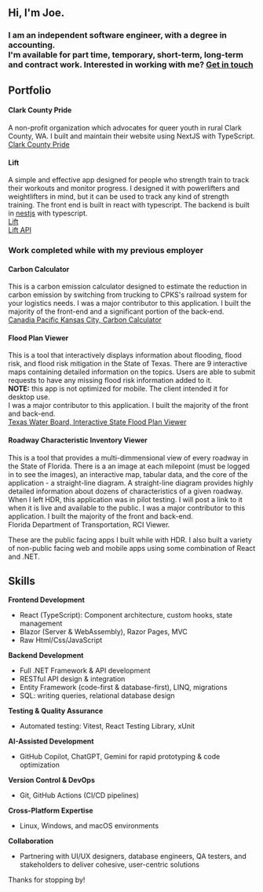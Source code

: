 ## Hi, I'm Joe.
### I am an independent software engineer, with a degree in accounting.<br/>I'm available for part time, temporary, short-term, long-term and contract work. Interested in working with me? [Get in touch](https://linkedin.com/in/josephplaugher)<br/>
## Portfolio
#### Clark County Pride
A non-profit organization which advocates for queer youth in rural Clark County, WA.
I built and maintain their website using NextJS with TypeScript.
[Clark County Pride](https://clarkcountypride.com)

#### Lift
A simple and effective app designed for people who strength train to track their workouts and monitor progress. I designed it with powerlifters and weightlifters in mind, but it can be used to track any kind of strength training. The front end is built in react with typescript. The backend is built in [nestjs](https://nestjs.com/) with typescript.<br/>
[Lift](https://github.com/josephplaugher/lift)<br/> 
[Lift API](https://github.com/josephplaugher/liftapi)

### Work completed while with my previous employer
#### Carbon Calculator 
This is a carbon emission calculator designed to estimate the reduction in carbon emission by switching from trucking to CPKS's railroad system for your logistics needs.
I was a major contributor to this application. I built the majority of the front-end and a significant portion of the back-end.<br/>
[Canadia Pacific Kansas City, Carbon Calculator](https://www.cpkcr.com/en/sustainability/cpkc-carbon-calculator)

#### Flood Plan Viewer
This is a tool that interactively displays information about flooding, flood risk, and flood risk mitigation in the State of Texas. There are 9 interactive maps containing detailed information on the topics. Users are able to submit requests to have any missing flood risk information added to it.<br/>
**NOTE:** this app is not optimized for mobile. The client intended it for desktop use.<br/>
I was a major contributor to this application. I built the majority of the front and back-end.<br/>
[Texas Water Board, Interactive State Flood Plan Viewer](https://texasstatefloodplan.org/overview)

#### Roadway Characteristic Inventory Viewer
This is a tool that provides a multi-dimmensional view of every roadway in the State of Florida. There is a an image at each milepoint (must be logged in to see the images), an interactive map, tabular data, and the core of the application - a straight-line diagram. A straight-line diagram provides highly detailed information about dozens of characteristics of a given roadway. When I left HDR, this application was in pilot testing. I will post a link to it when it is live and available to the public.
I was a major contributor to this application. I built the majority of the front and back-end.<br/>
Florida Department of Transportation, RCI Viewer.

These are the public facing apps I built while with HDR. I also built a variety of non-public facing web and mobile apps using some combination of React and .NET.

## Skills

**Frontend Development**
- React (TypeScript): Component architecture, custom hooks, state management
- Blazor (Server & WebAssembly), Razor Pages, MVC
- Raw Html/Css/JavaScript

**Backend Development**
- Full .NET Framework & API development
- RESTful API design & integration
- Entity Framework (code-first & database-first), LINQ, migrations
- SQL: writing queries, relational database design

**Testing & Quality Assurance**
- Automated testing: Vitest, React Testing Library, xUnit

**AI-Assisted Development**
- GitHub Copilot, ChatGPT, Gemini for rapid prototyping & code optimization

**Version Control & DevOps**
- Git, GitHub Actions (CI/CD pipelines)

**Cross-Platform Expertise**
- Linux, Windows, and macOS environments

**Collaboration**
- Partnering with UI/UX designers, database engineers, QA testers, and stakeholders to deliver cohesive, user-centric solutions

Thanks for stopping by!
